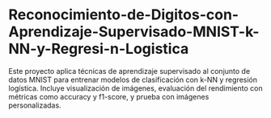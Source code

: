 # Reconocimiento-de-Digitos-con-Aprendizaje-Supervisado-MNIST-k-NN-y-Regresi-n-Logistica
Este proyecto aplica técnicas de aprendizaje supervisado al conjunto de datos MNIST para entrenar modelos de clasificación con k-NN y regresión logística. Incluye visualización de imágenes, evaluación del rendimiento con métricas como accuracy y f1-score, y prueba con imágenes personalizadas.
